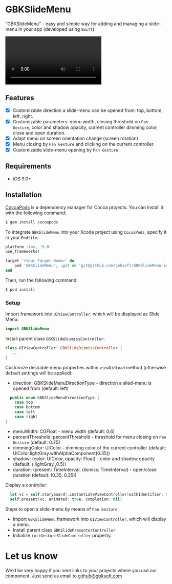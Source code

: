 # GBKSlideMenu

“GBKSlideMenu” - easy and simple way for adding and managing a slide-menu in your app (developed using `Swift`)

![](img/GBKSlideMenu_video.mp4)

## Features

- [x] Customizable direction a slide-menu can be opened from: top, bottom, left, right.
- [x] Customizable parameters: menu width, closing threshold on `Pan Gesture`, color and shadow opacity, current controller dimming color, close and open duration.
- [x] Adapt menu on screen orientation change (screen rotation)
- [x] Menu closing by `Pan Gesture` and clicking on the current controller.
- [x] Customizable slide-menu opening by `Pan Gesture`

## Requirements

- iOS 9.0+

## Installation

[CocoaPods](http://cocoapods.org) is a dependency manager for Cocoa projects. You can install it with the following command:

```bash
$ gem install cocoapods
```

To integrate `GBKSlideMenu` into your Xcode project using `CocoaPods`, specify it in your `Podfile`:

```ruby
platform :ios, '9.0'
use_frameworks!

target '<Your Target Name>' do
    pod 'GBKSlideMenu', :git => 'git@github.com/gbksoft/GBKSlideMenu-ios'
end
```

Then, run the following command:

```bash
$ pod install
```

### Setup

Import framework into `UIViewController`, which will be displayed as Slide Menu:

```swift
import GBKSlideMenu
```

Install parent class `GBKSlideDismissController`:

```swift
class UIViewController: GBKSlideDismissController {
  ...
}
```


Customize desirable menu properties within  `viewDidLoad` method (otherwise default settings will be applied):

 - direction: GBKSlideMenuDirectionType - direction a slied-menu is opened from (default: left)

```swift
  public enum GBKSlideMenuDirectionType {
    case top
    case bottom
    case left
    case right
}
```

 - menuWidth: CGFloat - menu width (default: 0.6)
 - percentThreshold: percentThreshold - threshold for menu closing on `Pan Gesture` (default: 0.25)
 - dimmingColor: UIColor - dimming color of the current controller (default: UIColor.lightGray.withAlphaComponent(0.35))
 - shadow: (color: UIColor, opacity: Float) - color and shadow opacity (default: (.lightGray ,0.5))
 - duration: (present: TimeInterval, dismiss: TimeInterval) - open/close duration (default: (0.35, 0.35))

Display a controller:

```swift
  let vc = self.storyboard?.instantiateViewController(withIdentifier: myVCID) as! myVCName
  self.present(vc, animated: true, completion: nil)
```

Steps to open a slide-menu by means of `Pan Gesture`:
 - Import `GBKSlideMenu` framework into `UIViewController`, which will display a menu.
 - Install parent class `GBKSlidePresenterController`
 - Initialize `initGestureSlideController` property.

# Let us know
We'd be very happy if you sent links to your projects where you use our component. Just send us email to [github@gbksoft.com](mailto:github@gbksoft.com)